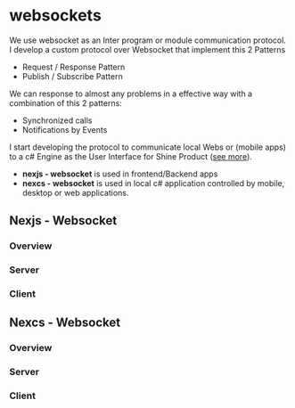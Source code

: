 # websockets

We use websocket as an Inter program or module communication protocol. I develop a custom protocol over Websocket that implement this 2 Patterns 

* Request / Response Pattern
* Publish / Subscribe Pattern 

We can response to almost any problems in a effective way with a combination of this 2 patterns: 

* Synchronized calls
* Notifications by Events 

I start developing the protocol to communicate local Webs or \(mobile apps\) to a c\# Engine as the User Interface for Shine Product \([see more](shine.md)\).

* **nexjs - websocket** is used in frontend/Backend apps
* **nexcs - websocket** is used in local c\# application controlled by mobile, desktop or web applications.

## Nexjs - Websocket

### Overview



### Server



### Client

## Nexcs - Websocket

### Overview

### Server

### Client



